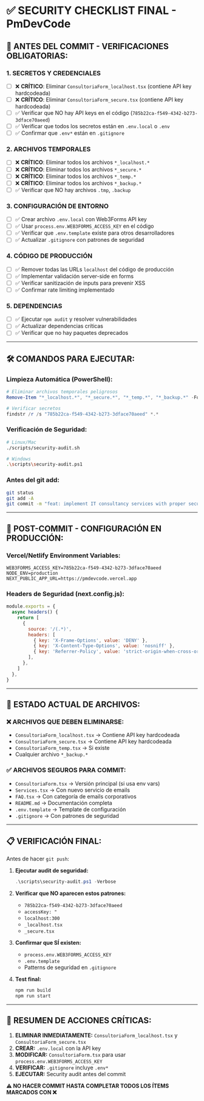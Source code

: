 # ✅ SECURITY CHECKLIST FINAL - PmDevCode

## 🚨 **ANTES DEL COMMIT - VERIFICACIONES OBLIGATORIAS:**

### 1. SECRETOS Y CREDENCIALES
- [ ] ❌ **CRÍTICO**: Eliminar `ConsultoriaForm_localhost.tsx` (contiene API key hardcodeada)
- [ ] ❌ **CRÍTICO**: Eliminar `ConsultoriaForm_secure.tsx` (contiene API key hardcodeada)
- [ ] ✅ Verificar que NO hay API keys en el código (`785b22ca-f549-4342-b273-3dface70aeed`)
- [ ] ✅ Verificar que todos los secretos están en `.env.local` o `.env`
- [ ] ✅ Confirmar que `.env*` están en `.gitignore`

### 2. ARCHIVOS TEMPORALES
- [ ] ❌ **CRÍTICO**: Eliminar todos los archivos `*_localhost.*`
- [ ] ❌ **CRÍTICO**: Eliminar todos los archivos `*_secure.*`
- [ ] ❌ **CRÍTICO**: Eliminar todos los archivos `*_temp.*`
- [ ] ❌ **CRÍTICO**: Eliminar todos los archivos `*_backup.*`
- [ ] ✅ Verificar que NO hay archivos `.tmp`, `.backup`

### 3. CONFIGURACIÓN DE ENTORNO
- [ ] ✅ Crear archivo `.env.local` con Web3Forms API key
- [ ] ✅ Usar `process.env.WEB3FORMS_ACCESS_KEY` en el código
- [ ] ✅ Verificar que `.env.template` existe para otros desarrolladores
- [ ] ✅ Actualizar `.gitignore` con patrones de seguridad

### 4. CÓDIGO DE PRODUCCIÓN
- [ ] ✅ Remover todas las URLs `localhost` del código de producción
- [ ] ✅ Implementar validación server-side en forms
- [ ] ✅ Verificar sanitización de inputs para prevenir XSS
- [ ] ✅ Confirmar rate limiting implementado

### 5. DEPENDENCIAS
- [ ] ✅ Ejecutar `npm audit` y resolver vulnerabilidades
- [ ] ✅ Actualizar dependencias críticas
- [ ] ✅ Verificar que no hay paquetes deprecados

---

## 🛠️ **COMANDOS PARA EJECUTAR:**

### Limpieza Automática (PowerShell):
```powershell
# Eliminar archivos temporales peligrosos
Remove-Item "*_localhost.*", "*_secure.*", "*_temp.*", "*_backup.*" -Force -ErrorAction SilentlyContinue

# Verificar secretos
findstr /r /s "785b22ca-f549-4342-b273-3dface70aeed" *.* 
```

### Verificación de Seguridad:
```bash
# Linux/Mac
./scripts/security-audit.sh

# Windows
.\scripts\security-audit.ps1
```

### Antes del git add:
```bash
git status
git add -A
git commit -m "feat: implement IT consultancy services with proper security"
```

---

## 🔐 **POST-COMMIT - CONFIGURACIÓN EN PRODUCCIÓN:**

### Vercel/Netlify Environment Variables:
```
WEB3FORMS_ACCESS_KEY=785b22ca-f549-4342-b273-3dface70aeed
NODE_ENV=production
NEXT_PUBLIC_APP_URL=https://pmdevcode.vercel.app
```

### Headers de Seguridad (next.config.js):
```javascript
module.exports = {
  async headers() {
    return [
      {
        source: '/(.*)',
        headers: [
          { key: 'X-Frame-Options', value: 'DENY' },
          { key: 'X-Content-Type-Options', value: 'nosniff' },
          { key: 'Referrer-Policy', value: 'strict-origin-when-cross-origin' },
        ],
      },
    ]
  },
}
```

---

## 🚨 **ESTADO ACTUAL DE ARCHIVOS:**

### ❌ ARCHIVOS QUE DEBEN ELIMINARSE:
- `ConsultoriaForm_localhost.tsx` → Contiene API key hardcodeada
- `ConsultoriaForm_secure.tsx` → Contiene API key hardcodeada
- `ConsultoriaForm_temp.tsx` → Si existe
- Cualquier archivo `*_backup.*`

### ✅ ARCHIVOS SEGUROS PARA COMMIT:
- `ConsultoriaForm.tsx` → Versión principal (si usa env vars)
- `Services.tsx` → Con nuevo servicio de emails
- `FAQ.tsx` → Con categoría de emails corporativos
- `README.md` → Documentación completa
- `.env.template` → Template de configuración
- `.gitignore` → Con patrones de seguridad

---

## 📋 **VERIFICACIÓN FINAL:**

Antes de hacer `git push`:

1. **Ejecutar audit de seguridad:**
   ```powershell
   .\scripts\security-audit.ps1 -Verbose
   ```

2. **Verificar que NO aparecen estos patrones:**
   - `785b22ca-f549-4342-b273-3dface70aeed`
   - `accessKey: "`
   - `localhost:300`
   - `_localhost.tsx`
   - `_secure.tsx`

3. **Confirmar que SÍ existen:**
   - `process.env.WEB3FORMS_ACCESS_KEY`
   - `.env.template`
   - Patterns de seguridad en `.gitignore`

4. **Test final:**
   ```bash
   npm run build
   npm run start
   ```

---

## 🎯 **RESUMEN DE ACCIONES CRÍTICAS:**

1. **ELIMINAR INMEDIATAMENTE:** `ConsultoriaForm_localhost.tsx` y `ConsultoriaForm_secure.tsx`
2. **CREAR:** `.env.local` con la API key
3. **MODIFICAR:** `ConsultoriaForm.tsx` para usar `process.env.WEB3FORMS_ACCESS_KEY`
4. **VERIFICAR:** `.gitignore` incluye `.env*`
5. **EJECUTAR:** Security audit antes del commit

**⚠️ NO HACER COMMIT HASTA COMPLETAR TODOS LOS ÍTEMS MARCADOS CON ❌**
